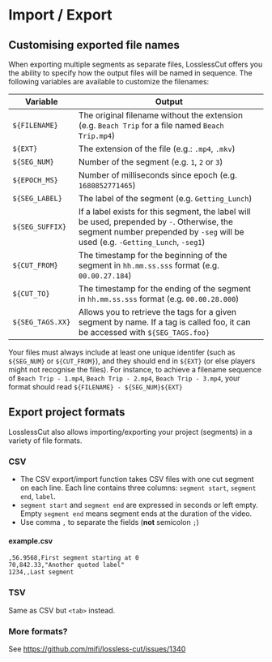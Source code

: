 # Import / Export

## Customising exported file names

When exporting multiple segments as separate files, LosslessCut offers you the ability to specify how the output files will be named in sequence. The following variables are available to customize the filenames:

| Variable | Output |
| -------------- | - |
| `${FILENAME}` | The original filename without the extension (e.g. `Beach Trip` for a file named `Beach Trip.mp4`)
| `${EXT}` | The extension of the file (e.g.: `.mp4`, `.mkv`)
| `${SEG_NUM}` | Number of the segment (e.g. `1`, `2` or `3`)
| `${EPOCH_MS}` | Number of milliseconds since epoch (e.g. `1680852771465`)
| `${SEG_LABEL}` | The label of the segment (e.g. `Getting_Lunch`)
| `${SEG_SUFFIX}` | If a label exists for this segment, the label will be used, prepended by `-`. Otherwise, the segment number prepended by `-seg` will be used (e.g. `-Getting_Lunch`, `-seg1`)
| `${CUT_FROM}` | The timestamp for the beginning of the segment in `hh.mm.ss.sss` format (e.g. `00.00.27.184`)
| `${CUT_TO}` | The timestamp for the ending of the segment in `hh.mm.ss.sss` format (e.g. `00.00.28.000`)
| `${SEG_TAGS.XX}` | Allows you to retrieve the tags for a given segment by name. If a tag is called foo, it can be accessed with `${SEG_TAGS.foo}`

Your files must always include at least one unique identifer (such as `${SEG_NUM}` or `${CUT_FROM}`), and they should end in `${EXT}` (or else players might not recognise the files). For instance, to achieve a filename sequence of `Beach Trip - 1.mp4`, `Beach Trip - 2.mp4`, `Beach Trip - 3.mp4`, your format should read `${FILENAME} - ${SEG_NUM}${EXT}`

##  Export project formats

LosslessCut also allows importing/exporting your project (segments) in a variety of file formats.

### CSV

- The CSV export/import function takes CSV files with one cut segment on each line. Each line contains three columns: `segment start`, `segment end`, `label`.
- `segment start` and `segment end` are expressed in seconds or left empty. Empty `segment end` means segment ends at the duration of the video.
- Use comma `,` to separate the fields (**not** semicolon `;`)

#### example.csv
```csv
,56.9568,First segment starting at 0
70,842.33,"Another quoted label"
1234,,Last segment
```

### TSV

Same as CSV but `<tab>` instead.

### More formats?

See https://github.com/mifi/lossless-cut/issues/1340

